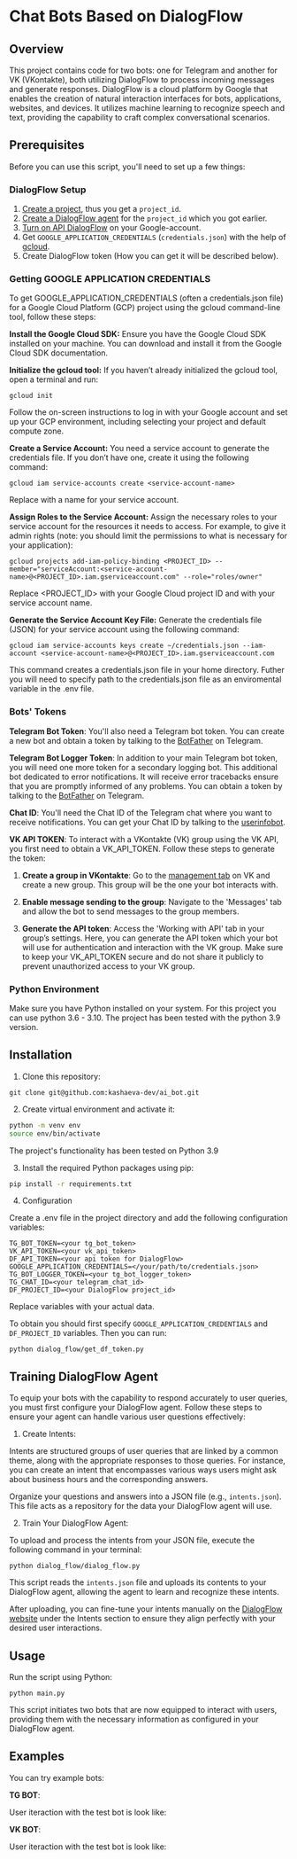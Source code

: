# Chat Bots Based on DialogFlow

## Overview
This project contains code for two bots: one for Telegram and another for VK (VKontakte), both utilizing DialogFlow to process incoming messages and generate responses.
DialogFlow is a cloud platform by Google that enables the creation of natural interaction interfaces for bots, applications, websites, and devices.
It utilizes machine learning to recognize speech and text, providing the capability to craft complex conversational scenarios.

## Prerequisites
Before you can use this script, you'll need to set up a few things:

### DialogFlow Setup

1. [Create a project](https://cloud.google.com/dialogflow/es/docs/quick/setup), thus you get a `project_id`.
2. [Create a DialogFlow agent](https://cloud.google.com/dialogflow/es/docs/quick/build-agent) for the `project_id` which you got earlier.
3. [Turn on API DialogFlow](https://cloud.google.com/dialogflow/es/docs/quick/setup#api) on your Google-account.
4. Get `GOOGLE_APPLICATION_CREDENTIALS` (`credentials.json`) with the help of [gcloud](https://cloud.google.com/dialogflow/es/docs/quick/setup#sdk).
5. Create DialogFlow token (How you can get it will be described below).

### Getting GOOGLE APPLICATION CREDENTIALS

To get GOOGLE_APPLICATION_CREDENTIALS (often a credentials.json file) for a Google Cloud Platform (GCP) project using the gcloud command-line tool, follow these steps:

**Install the Google Cloud SDK:**
Ensure you have the Google Cloud SDK installed on your machine. You can download and install it from the Google Cloud SDK documentation.

**Initialize the gcloud tool:**
If you haven’t already initialized the gcloud tool, open a terminal and run:

```commandline
gcloud init
```
Follow the on-screen instructions to log in with your Google account and set up your GCP environment, including selecting your project and default compute zone.

**Create a Service Account:**
You need a service account to generate the credentials file. If you don’t have one, create it using the following command:

```commandline
gcloud iam service-accounts create <service-account-name>
```
Replace <service-account-name> with a name for your service account.

**Assign Roles to the Service Account:**
Assign the necessary roles to your service account for the resources it needs to access. For example, to give it admin rights (note: you should limit the permissions to what is necessary for your application):

```commandline
gcloud projects add-iam-policy-binding <PROJECT_ID> --member="serviceAccount:<service-account-name>@<PROJECT_ID>.iam.gserviceaccount.com" --role="roles/owner"
```

Replace <PROJECT_ID> with your Google Cloud project ID and <service-account-name> with your service account name.

**Generate the Service Account Key File:**
Generate the credentials file (JSON) for your service account using the following command:

```commandline
gcloud iam service-accounts keys create ~/credentials.json --iam-account <service-account-name>@<PROJECT_ID>.iam.gserviceaccount.com
```
This command creates a credentials.json file in your home directory. Futher you will need to specify path to the credentials.json file as an enviromental variable in the .env file.

### Bots' Tokens

**Telegram Bot Token**: You'll also need a Telegram bot token.
You can create a new bot and obtain a token by talking to the [BotFather](https://t.me/BotFather) on Telegram.

**Telegram Bot Logger Token**: In addition to your main Telegram bot token,
you will need one more token for a secondary logging bot.
This additional bot dedicated to error notifications. It will receive error tracebacks ensure that
you are promptly informed of any problems.
You can obtain a token by talking to the [BotFather](https://t.me/BotFather) on Telegram.

**Chat ID**: You'll need the Chat ID of the Telegram chat where you want to receive notifications.
You can get your Chat ID by talking to the [userinfobot](https://web.telegram.org/k/#@userinfobot).

**VK API TOKEN**: To interact with a VKontakte (VK) group using the VK API, you first need to obtain a VK_API_TOKEN. Follow these steps to generate the token:

1. **Create a group in VKontakte**:
Go to the [management tab](https://vk.com/groups?tab=admin) on VK and create a new group. This group will be the one your bot interacts with.

2. **Enable message sending to the group**: Navigate to the 'Messages' tab and allow the bot to send messages to the group members.

3. **Generate the API token**: Access the 'Working with API' tab in your group’s settings. Here, you can generate the API token which your bot will use for authentication and interaction with the VK group.
Make sure to keep your VK_API_TOKEN secure and do not share it publicly to prevent unauthorized access to your VK group.


### Python Environment

Make sure you have Python installed on your system. For this project you can use python 3.6 - 3.10. 
The project has been tested with the python 3.9 version.

## Installation
1. Clone this repository:
```
git clone git@github.com:kashaeva-dev/ai_bot.git
```
2. Create virtual environment and activate it:
```bash
python -m venv env
source env/bin/activate
```
The project's functionality has been tested on Python 3.9

3. Install the required Python packages using pip:

```bash
pip install -r requirements.txt
```

4. Configuration

Create a .env file in the project directory and add the following configuration variables:

```
TG_BOT_TOKEN=<your tg_bot_token>
VK_API_TOKEN=<your vk_api_token>
DF_API_TOKEN=<your api token for DialogFlow>
GOOGLE_APPLICATION_CREDENTIALS=</your/path/to/credentials.json>
TG_BOT_LOGGER_TOKEN=<your tg_bot_logger_token>
TG_CHAT_ID=<your telegram_chat_id>
DF_PROJECT_ID=<your DialogFlow project_id>
```
Replace variables with your actual data.

To obtain <your api token for DialogFlow> you should first specify `GOOGLE_APPLICATION_CREDENTIALS` and `DF_PROJECT_ID` variables. Then you can run:
```commandline
python dialog_flow/get_df_token.py
```

## Training DialogFlow Agent

To equip your bots with the capability to respond accurately to user queries,
you must first configure your DialogFlow agent. 
Follow these steps to ensure your agent can handle various user questions effectively:

1. Create Intents:

Intents are structured groups of user queries that are linked by a common theme,
along with the appropriate responses to those queries. 
For instance, you can create an intent that encompasses various ways users might ask about business hours and the corresponding answers.

Organize your questions and answers into a JSON file (e.g., `intents.json`). This file acts as a repository for the data your DialogFlow agent will use.

2. Train Your DialogFlow Agent:

To upload and process the intents from your JSON file, execute the following command in your terminal:

```commandline
python dialog_flow/dialog_flow.py
```

This script reads the `intents.json` file and uploads its contents to your DialogFlow agent, allowing the agent to learn and recognize these intents.

After uploading, you can fine-tune your intents manually on the [DialogFlow website](https://dialogflow.cloud.google.com/#/getStarted) under the Intents section to ensure they align perfectly with your desired user interactions.

## Usage

Run the script using Python:

```
python main.py
```

This script initiates two bots that are now equipped to interact with users,
providing them with the necessary information as configured in your DialogFlow agent.

## Examples

You can try example bots:

**TG BOT**:

User iteraction with the test bot is look like:


**VK BOT**:

User iteraction with the test bot is look like:
